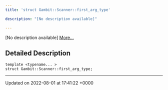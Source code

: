 ```yaml
---
title: 'struct Gambit::Scanner::first_arg_type'

description: "[No description available]"

---
```









[No description available] [More...](#detailed-description)

## Detailed Description

```
template <typename... >
struct Gambit::Scanner::first_arg_type;
```

-------------------------------

Updated on 2022-08-01 at 17:41:22 +0000
